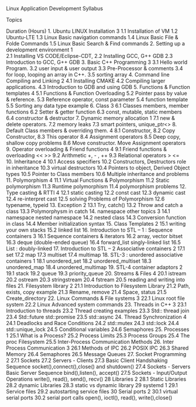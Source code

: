 Linux Application Development Syllabus

Topics

Duration                                            (Hours)
    1. Ubuntu LINUX Installation                    3
        1.1 Installation of VM
        1.2 Ubuntu-LTE
        1.3 Linux Basic navigation commands
        1.4 Linux Basic File & Folde Commands
        1.5 Linux Basic Search & Find commands
    2. Setting up a development environment         1   
        2.1 Installing VS CODE/Eclipse-CDT, 
        2.2 Installing GCC, G++ GDB
        2.3 Introduction to GCC, G++ GDB
    3. Basic C++ Programming                        3
        3.1 Hello world Program.
        3.2 user input & user output
        3.3 Pre-Processor & comments
        3.4 for loop, looping an array in C++.
        3.5 sorting array
    4. Command line Compiling and Linking           2
        4.1 Installing CMAKE
        4.2 Compiling larger applications.
        4.3 Introduction to GDB and using GDB
    5. Functions & Function templates		        4
	    5.1 Functions & Function Overloading
        5.2 Pointer pass by value & reference.
	    5.3 Reference operator, const parameter
	    5.4 function template 
	    5.5 Sorting any data type example
    6. Class                 						3
        6.1 Classes members, member functions
        6.2 Setter & getter function
        6.3 const, mutable, static members
        6.4 constructor & destructor
    7. Dynamic memory allocation	        		1
        7.1 new & delete operators.
        7.2 memory leaks
        7.3 smart pointers, unique_ptr<>
    8. Default Class members & overriding them.		4
        8.1 Constructor, 
        8.2 Copy Constructor,
        8.3 This operator
        8.4 Assignment operators 
        8.5 Deep copy, shallow copy problems
        8.6 Move constructor. Move Assignment operators
    9. Operator overloading & Friend functions		4
        9.1  Friend functions & overloading << >>
        9.2  Arithmetic  +, - , ++
        9.3 Relational operators > <=  	
    10. Inheritance					            4
        10.1 Access specifiers
        10.2 Constructors, Destructors role in inheritance
        10.3 virtual destructors
        10.4 Pointers to object, Derived Object types
        10.5 Pointer to Class members
        10.6 Multiple inheritance and problems
    11. Polymorphism					            4
	    11.1 Virtual Functions & Polymorphism
	    11.2 Static polymorphism 
        11.3 Runtime polymorphism
        11.4 polymorphism problems
    12. Type casting & RTTI				            4
        12.1 static casting
        12.2 const cast
        12.3 dynamic cast
        12.4 re-interpret cast
        12.5 solving Problems of Polymorphism
        12.6 typename, typeid
    13. Exception					                2
        13.1 Try, catch()
        13.2 Throw and catch a class
        13.3 Polymorphysm in catch
    14. namespace other topics				        3
        14.1 namespace nested namespace
        14.2 nested class
        14.3 Conversion function in class
        14.4 Member initialization syntax
    15. Class Templates					            2
        15.1 writing your own stacks
        15.2 linked list
    16. Introduction to STL – 1 : Sequence containers	3
	    16.1 Sequence containers & iterators
	    16.2 array, vector bitset
	    16.3 deque (double-ended queue)
        16.4 forward_list  singly-linked list
        16.5  List : doubly-linked 
    17. Introduction to STL – 2 Associative containers	2
	    17.1 set
	    17.2 map
	    17.3 multiset
	    17.4 multimap
    18. STL-3 : unordered associative containers 	    1
        18.1 unordered_set
        18.2 unordered_multiset
        18.3 unordered_map
        18.4 unordered_multimap
    19. STL-4 container adaptors 			            2
        19.1 stack
        19.2 queue
        19.3 priority_queue
    20. Streams & Files					                4
        20.1 istream
        20.2 ostream
        20.3 stringstream
        20.4 fstream
        20.5 reading and writing into files
    21. Filesystem library				                2
        21.1 Introduction to Filesystem Library
        21.2 Path, exists, copy example
        21.3 Rename, remove
        21.4 Space, status
        21.5 Create_directory
    22. Linux Commands & File systems			        3
        22.1 Linux root file system 
        22.2 Linux Advanced system commands
    23. Threads in C++					                3
        23.1 Introduction to threads
        23.2 Thread creating examples
        23.3 Std:: thread join
        23.4 Std::future std::promise
        23.5 std::async
    24. Thread Synchronization				            4
        24.1 Deadlocks and Race Conditions
        24.2 std::mutex 
        24.3 std::lock
        24.4 std::unique_lock
        24.5 Conditional variables 
        24.6 Semaphores
    25. Processes					                    1
        25.1 What is a Process?
        25.2 Process Limits
        25.3 Process Groups
        25.4 The proc Filesystem
        25.5 Inter-Process Communication Methods
    26. Inter Process Communication			            3
	    26.1 Methods of IPC
        26.2 POSIX IPC
        26.3 Shared Memory
        26.4 Semaphores
        26.5 Message Queues
    27.  Socket Programming				                2
	    27.1 Sockets 
        27.2 Servers - Clients
        27.3 Basic Client Handshaking Sequence
		socket(),connect(),close() and shutdown()
        27.4 Sockets - Servers
		Basic Server Sequence
		bind(),listen(), accept()
        27.5 Sockets - Input/Output Operations
		write(), read(), send(), recv()
    28 Libraries					                    2
    	28.1 Static Libraries 
        28.2 dynamic Libraries
        28.3 static vs dynamic library
    29 systemd                                          1
       29.1 Service files
       29.2 autostarting service files
    30 Serial ports                                     2
       30.1 virtual serial ports
       30.2 serial port calls
            open(), ioctl(), read(), write(),close()
    
